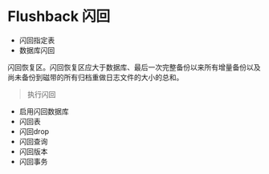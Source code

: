 # Flushback 闪回

- 闪回指定表
- 数据库闪回

闪回恢复区。闪回恢复区应大于数据库、最后一次完整备份以来所有增量备份以及尚未备份到磁带的所有归档重做日志文件的大小的总和。


> 执行闪回

- 启⽤闪回数据库
- 闪回表
- 闪回drop
- 闪回查询
- 闪回版本
- 闪回事务

